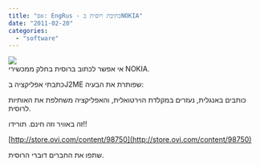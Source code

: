 ```yaml
---
title: "אפ: EngRus - כתיבת רוסית בNOKIA"
date: "2011-02-20"
categories: 
  - "software"
---
```


[![](https://nurnachman.files.wordpress.com/2011/02/5c832-scrliveapp.jpg?w=300)](https://nurnachman.files.wordpress.com/2011/02/5c832-scrliveapp.jpg)  
אי אפשר לכתוב ברוסית בחלק ממכשירי NOKIA.

כתבתי אפליקציה בJ2ME שפותרת את הבעיה:

כותבים באנגלית, נעזרים במקלדת הוירטואלית, והאפליקציה משחלפת את האותיות לרוסית.

  

זה באוויר וזה חינם. תורידו!!

[http://store.ovi.com/content/98750](http://store.ovi.com/content/98750)

שתפו את החברים דוברי הרוסית.
